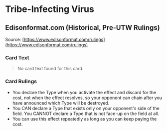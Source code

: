 # Tribe-Infecting Virus

## Edisonformat.com (Historical, Pre-UTW Rulings)

Source: [https://www.edisonformat.com/rulings](https://www.edisonformat.com/rulings)

### Card Text

> No card text found for this card.

### Card Rulings

*   You declare the Type when you activate the effect and discard for the cost, not when the effect resolves, so your opponent can chain after you have announced which Type will be destroyed.
*   You CAN declare a Type that exists only on your opponent's side of the field. You CANNOT declare a Type that is not face-up on the field at all.
*   You can use this effect repeatedly as long as you can keep paying the cost.

